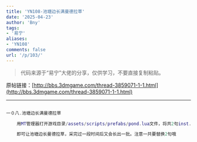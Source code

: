 ```yaml
---
title: 'YN108-池塘边长满曼德拉草'
date: '2025-04-23'
author: 'Bny'
tags:
- '易宁'
aliases:
- 'YN108'
comments: false
url: '/p/103/'
---
```


> 代码来源于“易宁”大佬的分享，仅供学习，不要直接复制粘贴。

原帖链接：[http://bbs.3dmgame.com/thread-3859071-1-1.html](http://bbs.3dmgame.com/thread-3859071-1-1.html)

---

```lua  

一０八.池塘边长满曼德拉草

	用MT管理器打开游戏目录/assets/scripts/prefabs/pond.lua文件，将共2句inst.planttype = "marsh_plant"均替换为inst.planttype = "mandrake"

	即可让池塘边长曼德拉草，采完过一段时间后又会长出一批。注意一共要替换2句哦

```  

